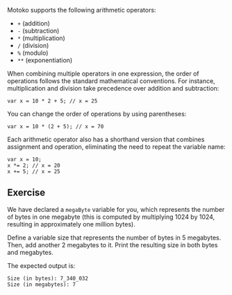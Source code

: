Motoko supports the following arithmetic operators:

- `+` (addition)
- `-` (subtraction)
- `*` (multiplication)
- `/` (division)
- `%` (modulo)
- `**` (exponentiation)

When combining multiple operators in one expression, the order of operations follows the standard mathematical conventions. For instance, multiplication and division take precedence over addition and subtraction:

```motoko
var x = 10 * 2 + 5; // x = 25
```

You can change the order of operations by using parentheses:

```motoko
var x = 10 * (2 + 5); // x = 70
```

Each arithmetic operator also has a shorthand version that combines assignment and operation, eliminating the need to repeat the variable name:

```motoko
var x = 10;
x *= 2; // x = 20
x += 5; // x = 25
```

## Exercise

We have declared a `megaByte` variable for you, which represents the number of bytes in one megabyte (this is computed by multiplying 1024 by 1024, resulting in approximately one million bytes).

Define a variable size that represents the number of bytes in 5 megabytes. Then, add another 2 megabytes to it. Print the resulting size in both bytes and megabytes.

The expected output is:

```
Size (in bytes): 7_340_032
Size (in megabytes): 7
```
